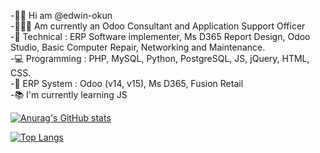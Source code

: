 -👋🏽 Hi am @edwin-okun<br/>
-👷🏽‍♂️ Am currently an Odoo Consultant and Application Support Officer<br/>
-🧰 Technical : ERP Software implementer, Ms D365 Report Design, Odoo Studio, Basic Computer Repair, Networking and Maintenance.<br/>
-💻 Programming : PHP, MySQL, Python, PostgreSQL, JS, jQuery, HTML, CSS.<br/>
-💽 ERP System : Odoo (v14, v15), Ms D365, Fusion Retail<br/>
-📚 I'm currently learning JS<br/>

[![Anurag's GitHub stats](https://github-readme-stats.vercel.app/api?username=edwin-okun&show_icons=true&theme=radical)](https://github.com/edwin-okun/github-readme-stats)

[![Top Langs](https://github-readme-stats.vercel.app/api/top-langs/?username=edwin-okun&theme=radical)](https://github.com/edwin-okun/github-readme-stats)
